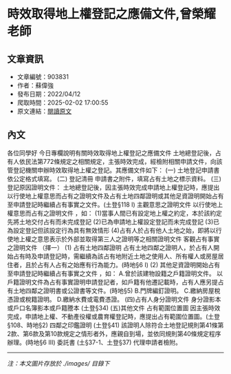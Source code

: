 # 時效取得地上權登記之應備文件,曾榮耀老師

## 文章資訊
- 文章編號：903831
- 作者：蘇偉強
- 發布日期：2022/04/12
- 爬取時間：2025-02-02 17:00:55
- 原文連結：[閱讀原文](https://real-estate.get.com.tw/Columns/detail.aspx?no=903831)

## 內文
各位同學好
今日專欄說明有關時效取得地上權登記之應備文件
土地總登記後，占有人依民法第772條規定之相關規定，主張時效完成，經檢附相關申請文件，向該管登記機關申辦時效取得地上權之登記。其應備文件如下：
(一)
土地登記申請書
依公定格式填寫。
(二)
登記清冊
申請書之附件，填寫占有土地之標示資料。
(三)登記原因證明文件：
土地總登記後，因主張時效完成申請地上權登記時，應提出以行使地上權意思而占有之證明文件及占有土地四鄰證明或其他足資證明開始占有至申請登記時繼續占有事實之文件。(土登§118 I)
主觀意思之證明文件
以行使地上權意思而占有之證明文件
，如：
(1)當事人間已有設定地上權之約定，本於該約定先將土地交付占有而未完成登記
(2)已為申請地上權設定登記而未完成登記
(3)已為設定登記但該設定行為具有無效情形
(4)占有人於占有他人土地之始，即將以行使地上權之意思表示於外部並取得第三人之證明等之相關證明文件
客觀占有事實之證明文件
（擇一）
(1)
占有土地四鄰證明
占有土地四鄰之證明人，於占有人開始占有時及申請登記時，需繼續為該占有地附近土地之使用人、所有權人或房屋居住者，且於占有人占有之始應有行為能力。(時地§6 I)
(2)
其他足資證明開始占有至申請登記時繼續占有事實之文件
，如：
A.曾於該建物設籍之戶籍證明文件。
以戶籍證明文件為占有事實證明申請登記者，如戶籍有他遷記載時，占有人應另提占有土地四鄰之證明書或公證書等文件。(時地§5)
B.門牌編釘證明。
C.繳納房屋稅憑證或稅籍證明。
D.繳納水費或電費憑證。
(四)占有人身分證明文件
身分證影本或戶口名簿影本或戶籍謄本
(土登§34)
(五)其他文件
占有範圍位置圖
因主張時效完成，申請地上權、不動產役權或農育權登記時，應提出占有範圍位置圖。(土登§108、時地§2)
四鄰之印鑑證明
(土登§41)
該證明人除符合土地登記規則第41條第2款、第6款及第10款規定之情形者外，應親自到場，並依同規則第40條規定程序辦理。(時地§6 III)
委託書
(土§37-1、土登§37)
代理申請者檢附。

---
*注：本文圖片存放於 ./images/ 目錄下*

